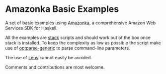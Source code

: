 # Amazonka Basic Examples

A set of basic examples using [Amazonka](https://github.com/brendanhay/amazonka), a comprehensive Amazon Web Services SDK for Haskell.

All the examples are [stack](https://docs.haskellstack.org/en/stable/README/) scripts and should work out of the box once stack is installed. To keep the complexity as low as possible the script make use of [optparse-generic](https://github.com/Gabriel439/Haskell-Optparse-Generic-Library) to parse command-line parameters.

The use of [Lens](https://github.com/ekmett/lens) cannot easily be avoided.

Comments and contributions are most welcome.